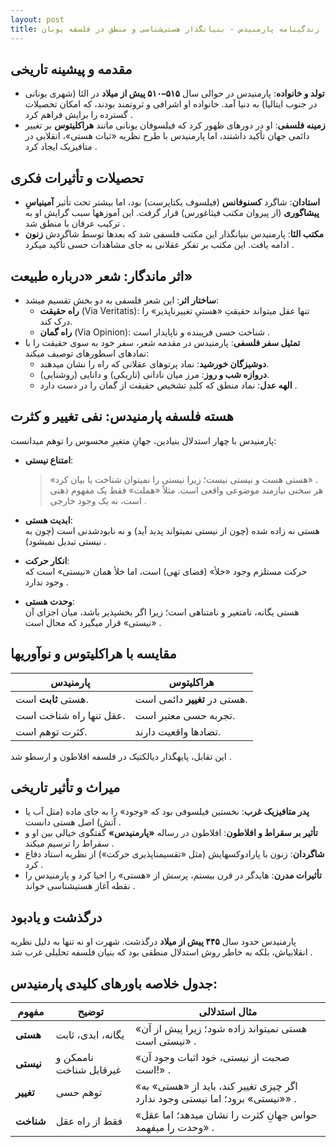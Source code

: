 ```yaml
---
layout: post
title: زندگینامه پارمنیدس - بنیانگذار هستی‌شناسی و منطق در فلسفه یونان
---
```


## مقدمه و پیشینه تاریخی  
- **تولد و خانواده**: پارمنیدس در حوالی سال **۵۱۵–۵۱۰ پیش از میلاد** در الئا (شهری یونانی در جنوب ایتالیا) به دنیا آمد. خانواده او اشرافی و ثروتمند بودند، که امکان تحصیلات گسترده را برایش فراهم کرد .  
- **زمینه فلسفی**: او در دورهای ظهور کرد که فیلسوفان یونانی مانند **هراکلیتوس** بر تغییر دائمی جهان تأکید داشتند، اما پارمنیدس با طرح نظریه «ثبات هستی»، انقلابی در متافیزیک ایجاد کرد .  

## تحصیلات و تأثیرات فکری  
- **استادان**: شاگرد **کسنوفانس** (فیلسوف یکتاپرست) بود، اما بیشتر تحت تأثیر **آمینیاسِ پیشاگوری** (از پیروان مکتب فیثاغورس) قرار گرفت. این آموزهها سبب گرایش او به ترکیب عرفان با منطق شد .  
- **مکتب الئا**: پارمنیدس بنیانگذار این مکتب فلسفی شد که بعدها توسط شاگردش **زنون** ادامه یافت. این مکتب بر تفکر عقلانی به جای مشاهدات حسی تأکید میکرد .  

## اثر ماندگار: شعر «درباره طبیعت»  
- **ساختار اثر**: این شعر فلسفی به دو بخش تقسیم میشد:  
  - **راه حقیقت** (Via Veritatis): تنها عقل میتواند حقیقتِ «هستیِ تغییرناپذیر» را درک کند.  
  - **راه گمان** (Via Opinion): شناخت حسی فریبنده و ناپایدار است .  
- **تمثیل سفر فلسفی**: پارمنیدس در مقدمه شعر، سفر خود به سوی حقیقت را با نمادهای اسطورهای توصیف میکند:  
  - **دوشیزگان خورشید**: نماد پرتوهای عقلانی که راه را نشان میدهند.  
  - **دروازه شب و روز**: مرز میان نادانی (تاریکی) و دانایی (روشنایی).  
  - **الهه عدل**: نماد منطق که کلیدِ تشخیص حقیقت از گمان را در دست دارد .  

## هسته فلسفه پارمنیدس: نفی تغییر و کثرت  
پارمنیدس با چهار استدلال بنیادین، جهانِ متغیرِ محسوس را توهم میدانست:  

- **امتناع نیستی**:  
  > «هستی هست و نیستی نیست؛ زیرا نیستی را نمیتوان شناخت یا بیان کرد» .  
  هر سخنی نیازمند موضوعی واقعی است. مثلاً «هملت» فقط یک مفهوم ذهنی است، نه یک وجود خارجی .  

- **ابدیت هستی**:  
  هستی نه زاده شده (چون از نیستی نمیتواند پدید آید) و نه نابودشدنی است (چون به نیستی تبدیل نمیشود) .  

- **انکار حرکت**:  
  حرکت مستلزم وجود «خلأ» (فضای تهی) است، اما خلأ همان «نیستی» است که وجود ندارد .  

- **وحدت هستی**:  
  هستی یگانه، نامتغیر و نامتناهی است؛ زیرا اگر بخشپذیر باشد، میان اجزای آن «نیستی» قرار میگیرد که محال است .  

## مقایسه با هراکلیتوس و نوآوریها  

| پارمنیدس                  | هراکلیتوس               |  
|---------------------------|--------------------------|  
| هستی **ثابت** است.        | هستی در **تغییر** دائمی است. |  
| عقل تنها راه شناخت است.   | تجربه حسی معتبر است.    |  
| کثرت توهم است.            | تضادها واقعیت دارند.     |  
این تقابل، پایهگذار دیالکتیک در فلسفه افلاطون و ارسطو شد .  

## میراث و تأثیر تاریخی  
- **پدر متافیزیک غرب**: نخستین فیلسوفی بود که «وجود» را به جای ماده (مثل آب یا آتش) اصل هستی دانست .  
- **تأثیر بر سقراط و افلاطون**: افلاطون در رساله **«پارمنیدس»** گفتگوی خیالی بین او و سقراط را ترسیم میکند .  
- **شاگردان**: زنون با پارادوکسهایش (مثل «تقسیمناپذیری حرکت») از نظریه استاد دفاع کرد .  
- **تأثیرات مدرن**: هایدگر در قرن بیستم، پرسش از «هستی» را احیا کرد و پارمنیدس را نقطه آغاز هستیشناسی خواند .  

## درگذشت و یادبود  
پارمنیدس حدود سال **۴۴۵ پیش از میلاد** درگذشت. شهرت او نه تنها به دلیل نظریه انقلابیاش، بلکه به خاطر روش استدلال منطقی بود که بنیان فلسفه تحلیلی غرب شد .  

## جدول خلاصه باورهای کلیدی پارمنیدس:  

| مفهوم          | توضیح                  | مثال استدلالی          |  
|----------------|------------------------|------------------------|  
| **هستی**       | یگانه، ابدی، ثابت     | «هستی نمیتواند زاده شود؛ زیرا پیش از آن نیستی است» . |  
| **نیستی**      | ناممکن و غیرقابل شناخت | «صحبت از نیستی، خود اثبات وجود آن است!» . |  
| **تغییر**      | توهم حسی               | «اگر چیزی تغییر کند، باید از «هستی» به «نیستی» برود؛ اما نیستی وجود ندارد» . |  
| **شناخت**      | فقط از راه عقل         | «حواس جهانِ کثرت را نشان میدهد؛ اما عقل وحدت را میفهمد» . |
